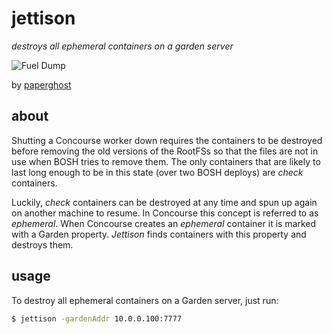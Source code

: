 # jettison

*destroys all ephemeral containers on a garden server*

![Fuel Dump](https://farm4.staticflickr.com/3245/2412171473_21a703d392_z_d.jpg?zz=1)

by [paperghost](https://www.flickr.com/photos/paperghost/2412171473)

## about

Shutting a Concourse worker down requires the containers to be destroyed before removing the old versions of the RootFSs so that the files are not in use when BOSH tries to remove them. The only containers that are likely to last long enough to be in this state (over two BOSH deploys) are *check* containers.

Luckily, *check* containers can be destroyed at any time and spun up again on another machine to resume. In Concourse this concept is referred to as *ephemeral*. When Concourse creates an *ephemeral* container it is marked with a Garden property. *Jettison* finds containers with this property and destroys them.

## usage

To destroy all ephemeral containers on a Garden server, just run:

```bash
$ jettison -gardenAddr 10.0.0.100:7777
```
